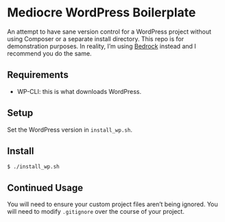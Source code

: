 # Mediocre WordPress Boilerplate

An attempt to have sane version control for a WordPress project
without using Composer or a separate install directory. This
repo is for demonstration purposes. In reality, I’m using
[Bedrock] instead and I recommend you do the same.

## Requirements

* WP-CLI: this is what downloads WordPress.

## Setup

Set the WordPress version in `install_wp.sh`.

## Install

```shell
$ ./install_wp.sh
```

## Continued Usage

You will need to ensure your custom project files aren’t being
ignored. You will need to modify `.gitignore` over the course of
your project.

[Bedrock]: https://github.com/roots/bedrock

